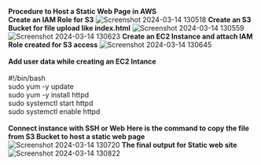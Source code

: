 <b>Procedure to Host a Static Web Page in AWS </b><br />
<b>Create an IAM Role for S3</b>
![Screenshot 2024-03-14 130518](https://github.com/suryaprakash-r/Static-Website-AWS/assets/129744688/18594e40-eb2b-45d1-b4d8-7ee1528fc7eb)
<b>Create an S3 Bucket for file upload like index.html</b>
![Screenshot 2024-03-14 130559](https://github.com/suryaprakash-r/Static-Website-AWS/assets/129744688/63b34812-8828-48f0-80b6-5e6732deff9f)
![Screenshot 2024-03-14 130623](https://github.com/suryaprakash-r/Static-Website-AWS/assets/129744688/1ed94f01-cbb0-456a-91d3-42a183165883)
<b>Create an EC2 Instance and attach IAM Role created for S3 access</b>
![Screenshot 2024-03-14 130645](https://github.com/suryaprakash-r/Static-Website-AWS/assets/129744688/821e27b4-519a-4c17-9bed-ad6dd77d6c43)
<br/><br/>
<b>Add user data while creating an EC2 Intance</b><br/>
<br/>
#!/bin/bash<br />
sudo yum -y update<br />
sudo yum -y install httpd<br />
sudo systemctl start httpd<br />
sudo systemctl enable httpd<br />
<br/>
<b>Connect instance with SSH or Web</b>
<b>Here is the command to copy the file from S3 Bucket to host a static web page</b>
![Screenshot 2024-03-14 130720](https://github.com/suryaprakash-r/Static-Website-AWS/assets/129744688/f6881832-8802-4eeb-abcb-30d945cbe37a)
<b>The final output for Static web site </b>
![Screenshot 2024-03-14 130822](https://github.com/suryaprakash-r/Static-Website-AWS/assets/129744688/65943320-7686-4251-a564-12119f4886b2)
